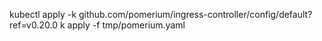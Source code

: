 kubectl apply -k github.com/pomerium/ingress-controller/config/default\?ref=v0.20.0
k apply -f tmp/pomerium.yaml
